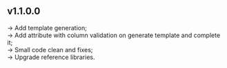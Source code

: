 ## **v1.1.0.0**
-> Add template generation; <br />
-> Add attribute with column validation on generate template and complete it; <br />
-> Small code clean and fixes; <br />
-> Upgrade reference libraries.